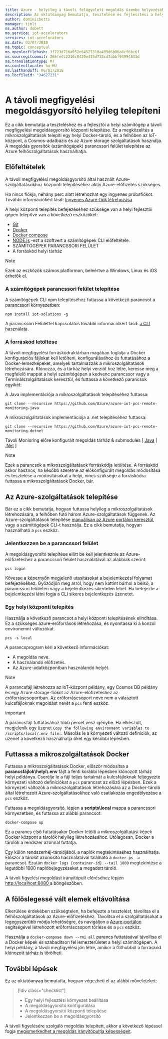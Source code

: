 ```yaml
---
title: Azure - helyileg a távoli felügyeleti megoldás üzembe helyezéséhez |} Microsoft Docs
description: Az oktatóanyag bemutatja, tesztelése és fejlesztési a helyi számítógép a távoli felügyeleti megoldásgyorsító központi telepítése.
author: dominicbetts
manager: timlt
ms.author: dobett
ms.service: iot-accelerators
services: iot-accelerators
ms.date: 03/07/2018
ms.topic: conceptual
ms.openlocfilehash: 3f723d716a652e64527310a499d6b06a6cf6bc6f
ms.sourcegitcommit: 266fe4c2216c0420e415d733cd3abbf94994533d
ms.translationtype: MT
ms.contentlocale: hu-HU
ms.lasthandoff: 06/01/2018
ms.locfileid: "34627231"
---
```

# <a name="deploy-the-remote-monitoring-solution-accelerator-locally"></a>A távoli megfigyelési megoldásgyorsító helyileg telepíteni

Ez a cikk bemutatja a teszteléshez és a fejlesztői a helyi számítógép a távoli megfigyelési megoldásgyorsító központi telepítése. Ez a megközelítés a mikroszolgáltatások telepíti egy helyi Docker-tároló, és a felhőben az IoT-központ, a Cosmos-adatbázis és az Azure storage szolgáltatások használja. A megoldás gyorsítók (számítógépek) parancssori felület telepítése az Azure felhőszolgáltatások használhatja.

## <a name="prerequisites"></a>Előfeltételek

A távoli megfigyelési megoldásgyorsító által használt Azure-szolgáltatásokhoz központi telepítéséhez aktív Azure-előfizetés szükséges.

Ha nincs fiókja, néhány perc alatt létrehozhat egy ingyenes próbafiókot. További információkért lásd: [Ingyenes Azure-fiók létrehozása](http://azure.microsoft.com/pricing/free-trial/).

A helyi központi telepítés befejezéséhez szüksége van a helyi fejlesztői gépen telepítve van a következő eszközöket:

* [Git](https://git-scm.com/)
* [Docker](https://www.docker.com)
* [Docker compose](https://docs.docker.com/compose/install/)
* [NODE.js](https://nodejs.org/) -ezt a szoftvert a számítógépek CLI előfeltétele.
* SZÁMÍTÓGÉPEK PARANCSSORI FELÜLET
* A forráskód helyi tárház

> [!NOTE]
> Ezek az eszközök számos platformon, beleértve a Windows, Linux és iOS érhetők el.

### <a name="install-the-pcs-cli"></a>A számítógépek parancssori felület telepítése

A számítógépek CLI npm telepítéséhez futtassa a következő parancsot a parancssori környezetben:

```cmd/sh
npm install iot-solutions -g
```

A parancssori Felülettel kapcsolatos további információkért lásd: [a CLI használata](https://github.com/Azure/pcs-cli/blob/master/README.md).

### <a name="download-the-source-code"></a>A forráskód letöltése

 A távoli megfigyelési forráskódraktárban magában foglalja a Docker konfigurációs fájlokat kell letölteni, konfigurálásához és futtatásához a Docker-lemezképeket, amelyek tartalmazzák a mikroszolgáltatások létrehozására. Klónozza, és a tárház helyi verziót hoz létre, keresse meg a megfelelő mappát a helyi számítógépen a kedvenc parancssor vagy a Terminálszolgáltatások keresztül, és futtassa a következő parancsok egyikét:

A Java implementációja a mikroszolgáltatások telepítéséhez futtassa:

```cmd/sh
git clone --recursive https://github.com/Azure/azure-iot-pcs-remote-monitoring-java
```

A mikroszolgáltatások implementációja a .net telepítéséhez futtassa:

```cmd\sh
git clone --recursive https://github.com/Azure/azure-iot-pcs-remote-monitoring-dotnet
```

Távoli Monioring előre konfigurált megoldás tárház & submodules [ [Java](https://github.com/Azure/azure-iot-pcs-remote-monitoring-java) | [.Net](https://github.com/Azure/azure-iot-pcs-remote-monitoring-dotnet) ]

> [!NOTE]
> Ezek a parancsok a mikroszolgáltatások forráskódja letöltése. A forráskód akkor hasznos, ha később szeretne az előkonfigurált megoldás módosítása és tesztelése a módosításokat a helyi, nincs szüksége a forráskódra futtassa a mikroszolgáltatások Docker, bár.

## <a name="deploy-the-azure-services"></a>Az Azure-szolgáltatások telepítése

Bár ez a cikk bemutatja, hogyan futtassa helyileg a mikroszolgáltatások létrehozására, a felhőben futó három Azure-szolgáltatások függenek. Az Azure-szolgáltatások telepítése [manuálisan az Azure portálon keresztül](https://github.com/Azure/azure-iot-pcs-remote-monitoring-dotnet/wiki/Manual-steps-to-create-azure-resources-for-local-setup), vagy a számítógépek CLI-t használja. Ez a cikk bemutatja, hogyan használható a `pcs` eszköz.

### <a name="sign-in-to-the-cli"></a>Jelentkezzen be a parancssori felület

A megoldásgyorsító telepítése előtt be kell jelentkeznie az Azure-előfizetéshez a parancssori felület használatával az alábbiak szerint:

```cmd/sh
pcs login
```

Kövesse a képernyőn megjelenő utasításokat a bejelentkezési folyamat befejezéséhez. Győződjön meg arról, hogy nem kattint bárhol a belső, a parancssori felületen vagy a bejelentkezés sikertelen lehet. Ha befejezte a bejelentkezési látni fogja a CLI sikeres bejelentkezés üzenetet. 

### <a name="run-a-local-deployment"></a>Egy helyi központi telepítés

Használja a következő parancsot a helyi központi telepítésének elindítása. Ez a szükséges azure-erőforrások létrehozása, és nyomtassa ki a konzol environemnt változókat. 

```cmd/pcs
pcs -s local
```

A parancsprogram kéri a következő információkat:

* A megoldás neve.
* A használandó előfizetés.
* Az Azure-adatközpontban használandó helyét.

> [!NOTE]
> A parancsfájl létrehozza az IoT-központ példány, egy Cosmos DB példány és egy Azure storage-fiókot az Azure-előfizetéshez az erőforráscsoportban. Az erőforráscsoport neve nem a választott kulcsfájloknak megoldást nevét a `pcs` fenti eszköz. 

> [!IMPORTANT]
> A parancsfájl futtatásához több percet vesz igénybe. Ha elkészült, megjelenik egy üzenet `Copy the following environment variables to /scripts/local/.env file:`. Másolás le a környezeti változó definíciók, az üzenet a következő használhatja őket egy későbbi lépésben.

## <a name="run-the-microservices-in-docker"></a>Futtassa a mikroszolgáltatások Docker

Futtassa a mikroszolgáltatások Docker, először módosítsa a **parancsfájlok\\helyi\\.env** fájlt a fenti korábbi lépésben klónozott tárház helyi példánya. Cserélje le a fájl teljes tartalmát a kulcsfájloknak feljegyezte környezeti változó definíciókat a `pcs` parancsot az előző lépésben. Ezek a környezeti változók a mikroszolgáltatások létrehozására az a Docker-tároló által létrehozott Azure-szolgáltatásokhoz való csatlakozás engedélyezése a `pcs` eszköz.

Futtassa a megoldásgyorsító, lépjen a **scripts\local** mappa a parancssori környezetben, és futtassa az alábbi parancsot:

```cmd\sh
docker-compose up
```

Ez a parancs első futtatásakor Docker letölti a mikroszolgáltatási képek Docker központ a tárolók helyileg létrehozásához. Utólagosan, Docker a tárolók a rendszer azonnal futtatja.

Egy külön rendszerhéj-tárolójából. a naplók megtekintéséhez használhatja. Először a tárolót azonosító használatával található a `docker ps -a` parancsot. Ezután `docker logs {container-id} --tail 1000` megtekintése a legutóbbi 1000 naplóbejegyzéseket a megadott tároló.

A távoli figyelési megoldást irányítópult eléréséhez lépjen [ http://localhost:8080 ](http://localhost:8080) a böngészőben.

## <a name="clean-up"></a>A fölöslegessé vált elemek eltávolítása

Elkerülése érdekében szükségtelen, ha befejezte a tesztelést, távolítsa el a felhőszolgáltatások az Azure-előfizetéshez. Távolítsa el a szolgáltatásokat a legegyszerűbb módja lehetőségre, és navigáljon a [Azure-portálon](https://ms.portal.azure.com) segítségével létrehozott erőforráscsoport törlése és a `pcs` eszköz.

Használja a `docker-compose down --rmi all` parancs futtatásával távolítsa el a Docker képek és szabadítson fel lemezterületet a helyi számítógépen. A helyi példány, a távoli megfigyelési jön létre, amikor a Githubból a forráskód klónozott tárház is törölheti.

## <a name="next-steps"></a>További lépések

Ez az oktatóanyag bemutatta, hogyan végezheti el az alábbi műveleteket:

> [!div class="checklist"]
> * Egy helyi fejlesztési környezet beállítása
> * A megoldásgyorsító konfigurálása
> * A megoldásgyorsító központi telepítése
> * Jelentkezzen be a megoldásgyorsító

A távoli figyelésére szolgáló megoldás telepített, akkor a következő lépéssel fogja [megismerkedhet a megoldás irányítópultja képességeit](iot-accelerators-remote-monitoring-deploy.md).

<!-- Next tutorials in the sequence -->